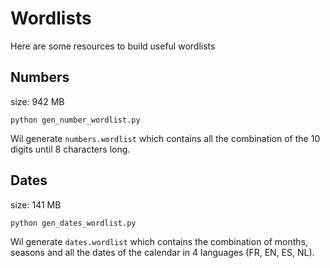 # Wordlists

Here are some resources to build useful wordlists 

## Numbers
size: 942 MB
```
python gen_number_wordlist.py
```
Wil generate `numbers.wordlist` which contains all the combination of the 10 digits until 8 characters long.

## Dates
size: 141 MB
```
python gen_dates_wordlist.py
```
Wil generate `dates.wordlist` which contains the combination of months, seasons and all the dates of the calendar in 4 languages (FR, EN, ES, NL).
